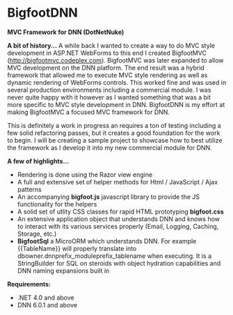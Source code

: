 BigfootDNN
==========

**MVC Framework for DNN (DotNetNuke)**

**A bit of history...**
A while back I wanted to create a way to do MVC style development in ASP.NET WebForms to this end I created BigfootMVC (http://bigfootmvc.codeplex.com). BigfootMVC was later expanded to allow MVC development on the DNN platform. The end result was a hybrid framework that allowed me to execute MVC style rendering as well as dynamic rendering of WebForms controls. This worked fine and was used in several production environments including a commercial module. I was never quite happy with it however as I wanted something that was a bit more specific to MVC style development in DNN. BigfootDNN is my effort at making BigfootMVC a focused MVC framework for DNN.

This is definitely a work in progress an requires a ton of testing including a few solid refactoring passes, but it creates a good foundation for the work to begin. I will be creating a sample project to showcase how to best utilize the framework as I develop it into my new commercial module for DNN.

**A few of highlights...**
 - Rendering is done using the Razor view engine
 - A full and extensive set of helper methods for Html / JavaScript / Ajax patterns
 - An accompanying **bigfoot.js** javascript library to provide the JS functionality for the helpers
 - A solid set of utlity CSS classes for rapid HTML prototyping **bigfoot.css**
 - An extensive application object that understands DNN and knows how to interact with its various services properly (Email, Logging, Caching, Storage, etc.)
 - **BigfootSql** a MicroORM which understands DNN. For example {{TableName}} will properly translate into dbowner.dnnprefix_moduleprefix_tablename when executing. It is a StringBuilder for SQL on steroids with object hydration capabilities and DNN naming expansions built in

**Requirements:**
 - .NET 4.0 and above
 - DNN 6.0.1 and above
